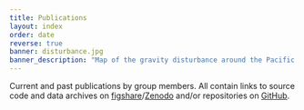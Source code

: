```yaml
---
title: Publications
layout: index
order: date
reverse: true
banner: disturbance.jpg
banner_description: "Map of the gravity disturbance around the Pacific Ocean."
---
```


Current and past publications by group members. All contain links to source code and
data archives on [figshare](https://figshare.com/)/[Zenodo](https://zenodo.org/)
and/or repositories on [GitHub](https://github.com/compgeolab).
